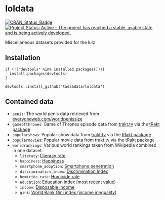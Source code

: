 # loldata

[![CRAN_Status_Badge](http://www.r-pkg.org/badges/version/loldata)](http://cran.r-project.org/package=loldata)
[![Project Status: Active - The project has reached a stable, usable state and is being actively developed.](http://www.repostatus.org/badges/latest/active.svg)](http://www.repostatus.org/#active)

Miscellaneous datasets provided for the lulz

## Installation

```
if (!("devtools" %in% installed.packages())){
  install.packages(devtools)
}

devtools::install_github("tadaadata/loldata")
```

## Contained data

* `penis`: The world penis data retrieved from [everyoneweb.com/worldpenissize](http://www.everyoneweb.com/worldpenissize)
* `gameofthrones`: Game of Thrones episode data from [trakt.tv](https://trakt.tv) via the [tRakt package](https://github.com/jemus42/tRakt)
* `popularshows`: Popular show data from [trakt.tv](https://trakt.tv) via the [tRakt package](https://github.com/jemus42/tRakt)
* `popularmovies`: Popular movie data from [trakt.tv](https://trakt.tv) via the [tRakt package](https://github.com/jemus42/tRakt)
* `worldrankings`: Various world rankings taken from Wikipedia combined in one dataset:
    * `literacy`: [Literacy rate](https://en.wikipedia.org/wiki/List_of_countries_by_literacy_rate)
    * `happiness`: [Happiness](https://en.wikipedia.org/wiki/World_Happiness_Report)
    * `smartphone_adoption`: [Smartphone penetration](https://en.wikipedia.org/wiki/List_of_countries_by_smartphone_penetration)
    * `discrimination_index`: [Discrimination Index](https://en.wikipedia.org/wiki/List_of_countries_by_discrimination_and_violence_against_minorities)
    * `homicide_rate`: [Homicide rate](https://en.wikipedia.org/wiki/List_of_countries_by_intentional_homicide_rate)
    * `education`: [Education index (most recent value)](https://en.wikipedia.org/wiki/Education_Index)
    * `income`: [Disposable income](https://en.wikipedia.org/wiki/List_of_countries_by_average_wage)
    * `gini`: [World Bank Gini index (income inequality)](https://en.wikipedia.org/wiki/List_of_countries_by_income_equality)
